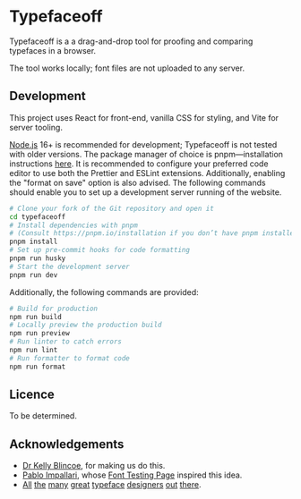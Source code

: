 # Typefaceoff

Typefaceoff is a a drag-and-drop tool for proofing and comparing typefaces in a browser.

The tool works locally; font files are not uploaded to any server.

## Development

This project uses React for front-end, vanilla CSS for styling, and Vite for server tooling.

[Node.js](https://nodejs.org) 16+ is recommended for development; Typefaceoff is not tested with older versions.
The package manager of choice is pnpm—installation instructions [here](https://pnpm.io/installation).
It is recommended to configure your preferred code editor to use both the Prettier and ESLint extensions. Additionally, enabling the "format on save" option is also advised.
The following commands should enable you to set up a development server running of the website.

```sh
# Clone your fork of the Git repository and open it
cd typefaceoff
# Install dependencies with pnpm
# (Consult https://pnpm.io/installation if you don’t have pnpm installed)
pnpm install
# Set up pre-commit hooks for code formatting
pnpm run husky
# Start the development server
pnpm run dev
```

Additionally, the following commands are provided:

```sh
# Build for production
npm run build
# Locally preview the production build
npm run preview
# Run linter to catch errors
npm run lint
# Run formatter to format code
npm run format
```

## Licence

To be determined.

## Acknowledgements

- [Dr Kelly Blincoe](https://profiles.auckland.ac.nz/k-blincoe), for making us do this.
- [Pablo Impallari](https://www.impallari.com), whose [Font Testing Page](https://github.com/impallari/Font-Testing-Page) inspired this idea.
- [All](https://mass-driver.com) [the](https://mbtype.com) [many](https://typejockeys.com) [great](https://www.fonderiacavedoni.com) [typeface](https://www.boldmonday.com) [designers](https://djr.com) [out](https://www.colophon-foundry.org) [there](https://tosche.net).
